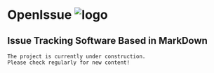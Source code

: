 # OpenIssue ![logo](https://user-images.githubusercontent.com/76667723/134788002-92e2eed4-5704-42f9-a0c3-c911a4de2c89.png)

## Issue Tracking Software Based in MarkDown

```
The project is currently under construction.
Please check regularly for new content!
```
